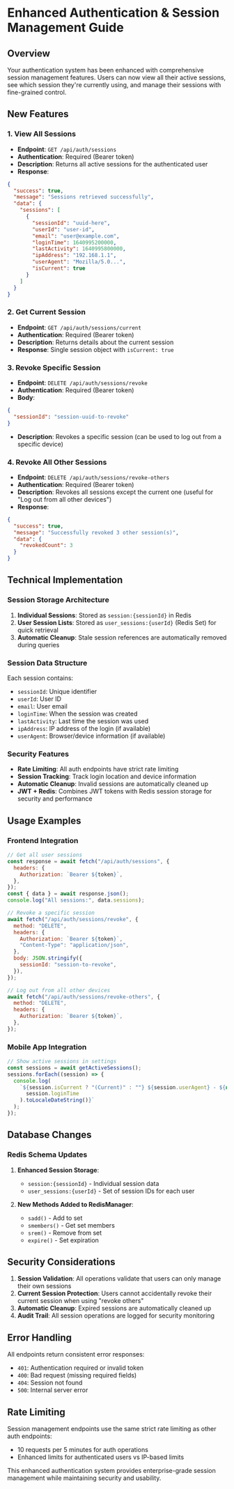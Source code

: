 # Enhanced Authentication & Session Management Guide

## Overview

Your authentication system has been enhanced with comprehensive session management features. Users can now view all their active sessions, see which session they're currently using, and manage their sessions with fine-grained control.

## New Features

### 1. **View All Sessions**

- **Endpoint**: `GET /api/auth/sessions`
- **Authentication**: Required (Bearer token)
- **Description**: Returns all active sessions for the authenticated user
- **Response**:

```json
{
  "success": true,
  "message": "Sessions retrieved successfully",
  "data": {
    "sessions": [
      {
        "sessionId": "uuid-here",
        "userId": "user-id",
        "email": "user@example.com",
        "loginTime": 1640995200000,
        "lastActivity": 1640995800000,
        "ipAddress": "192.168.1.1",
        "userAgent": "Mozilla/5.0...",
        "isCurrent": true
      }
    ]
  }
}
```

### 2. **Get Current Session**

- **Endpoint**: `GET /api/auth/sessions/current`
- **Authentication**: Required (Bearer token)
- **Description**: Returns details about the current session
- **Response**: Single session object with `isCurrent: true`

### 3. **Revoke Specific Session**

- **Endpoint**: `DELETE /api/auth/sessions/revoke`
- **Authentication**: Required (Bearer token)
- **Body**:

```json
{
  "sessionId": "session-uuid-to-revoke"
}
```

- **Description**: Revokes a specific session (can be used to log out from a specific device)

### 4. **Revoke All Other Sessions**

- **Endpoint**: `DELETE /api/auth/sessions/revoke-others`
- **Authentication**: Required (Bearer token)
- **Description**: Revokes all sessions except the current one (useful for "Log out from all other devices")
- **Response**:

```json
{
  "success": true,
  "message": "Successfully revoked 3 other session(s)",
  "data": {
    "revokedCount": 3
  }
}
```

## Technical Implementation

### Session Storage Architecture

1. **Individual Sessions**: Stored as `session:{sessionId}` in Redis
2. **User Session Lists**: Stored as `user_sessions:{userId}` (Redis Set) for quick retrieval
3. **Automatic Cleanup**: Stale session references are automatically removed during queries

### Session Data Structure

Each session contains:

- `sessionId`: Unique identifier
- `userId`: User ID
- `email`: User email
- `loginTime`: When the session was created
- `lastActivity`: Last time the session was used
- `ipAddress`: IP address of the login (if available)
- `userAgent`: Browser/device information (if available)

### Security Features

- **Rate Limiting**: All auth endpoints have strict rate limiting
- **Session Tracking**: Track login location and device information
- **Automatic Cleanup**: Invalid sessions are automatically cleaned up
- **JWT + Redis**: Combines JWT tokens with Redis session storage for security and performance

## Usage Examples

### Frontend Integration

```javascript
// Get all user sessions
const response = await fetch("/api/auth/sessions", {
  headers: {
    Authorization: `Bearer ${token}`,
  },
});
const { data } = await response.json();
console.log("All sessions:", data.sessions);

// Revoke a specific session
await fetch("/api/auth/sessions/revoke", {
  method: "DELETE",
  headers: {
    Authorization: `Bearer ${token}`,
    "Content-Type": "application/json",
  },
  body: JSON.stringify({
    sessionId: "session-to-revoke",
  }),
});

// Log out from all other devices
await fetch("/api/auth/sessions/revoke-others", {
  method: "DELETE",
  headers: {
    Authorization: `Bearer ${token}`,
  },
});
```

### Mobile App Integration

```javascript
// Show active sessions in settings
const sessions = await getActiveSessions();
sessions.forEach((session) => {
  console.log(
    `${session.isCurrent ? "(Current)" : ""} ${session.userAgent} - ${new Date(
      session.loginTime
    ).toLocaleDateString()}`
  );
});
```

## Database Changes

### Redis Schema Updates

1. **Enhanced Session Storage**:

   - `session:{sessionId}` - Individual session data
   - `user_sessions:{userId}` - Set of session IDs for each user

2. **New Methods Added to RedisManager**:
   - `sadd()` - Add to set
   - `smembers()` - Get set members
   - `srem()` - Remove from set
   - `expire()` - Set expiration

## Security Considerations

1. **Session Validation**: All operations validate that users can only manage their own sessions
2. **Current Session Protection**: Users cannot accidentally revoke their current session when using "revoke others"
3. **Automatic Cleanup**: Expired sessions are automatically cleaned up
4. **Audit Trail**: All session operations are logged for security monitoring

## Error Handling

All endpoints return consistent error responses:

- `401`: Authentication required or invalid token
- `400`: Bad request (missing required fields)
- `404`: Session not found
- `500`: Internal server error

## Rate Limiting

Session management endpoints use the same strict rate limiting as other auth endpoints:

- 10 requests per 5 minutes for auth operations
- Enhanced limits for authenticated users vs IP-based limits

This enhanced authentication system provides enterprise-grade session management while maintaining security and usability.

